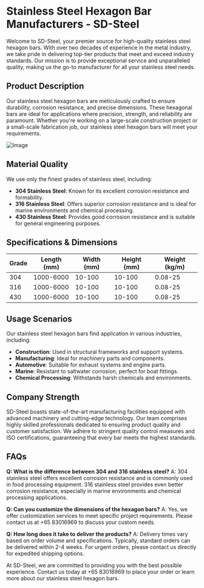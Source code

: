 # Stainless Steel Hexagon Bar Manufacturers - SD-Steel

Welcome to SD-Steel, your premier source for high-quality stainless steel hexagon bars. With over two decades of experience in the metal industry, we take pride in delivering top-tier products that meet and exceed industry standards. Our mission is to provide exceptional service and unparalleled quality, making us the go-to manufacturer for all your stainless steel needs.

## Product Description

Our stainless steel hexagon bars are meticulously crafted to ensure durability, corrosion resistance, and precise dimensions. These hexagonal bars are ideal for applications where precision, strength, and reliability are paramount. Whether you're working on a large-scale construction project or a small-scale fabrication job, our stainless steel hexagon bars will meet your requirements.

![Image](https://github.com/user-attachments/assets/2567258e-e124-4816-932d-1809bd27ef0b)

## Material Quality

We use only the finest grades of stainless steel, including:
- **304 Stainless Steel**: Known for its excellent corrosion resistance and formability.
- **316 Stainless Steel**: Offers superior corrosion resistance and is ideal for marine environments and chemical processing.
- **430 Stainless Steel**: Provides good corrosion resistance and is suitable for general engineering purposes.

## Specifications & Dimensions

| Grade   | Length (mm) | Width (mm) | Height (mm) | Weight (kg/m) |
|---------|-------------|------------|-------------|---------------|
| 304     | 1000-6000   | 10-100     | 10-100      | 0.08-25       |
| 316     | 1000-6000   | 10-100     | 10-100      | 0.08-25       |
| 430     | 1000-6000   | 10-100     | 10-100      | 0.08-25       |

## Usage Scenarios

Our stainless steel hexagon bars find application in various industries, including:
- **Construction**: Used in structural frameworks and support systems.
- **Manufacturing**: Ideal for machinery parts and components.
- **Automotive**: Suitable for exhaust systems and engine parts.
- **Marine**: Resistant to saltwater corrosion, perfect for boat fittings.
- **Chemical Processing**: Withstands harsh chemicals and environments.

## Company Strength

SD-Steel boasts state-of-the-art manufacturing facilities equipped with advanced machinery and cutting-edge technology. Our team comprises highly skilled professionals dedicated to ensuring product quality and customer satisfaction. We adhere to stringent quality control measures and ISO certifications, guaranteeing that every bar meets the highest standards.

## FAQs

**Q: What is the difference between 304 and 316 stainless steel?**
A: 304 stainless steel offers excellent corrosion resistance and is commonly used in food processing equipment. 316 stainless steel provides even better corrosion resistance, especially in marine environments and chemical processing applications.

**Q: Can you customize the dimensions of the hexagon bars?**
A: Yes, we offer customization services to meet specific project requirements. Please contact us at +65 83016969 to discuss your custom needs.

**Q: How long does it take to deliver the products?**
A: Delivery times vary based on order volume and specifications. Typically, standard orders can be delivered within 2-4 weeks. For urgent orders, please contact us directly for expedited shipping options.

At SD-Steel, we are committed to providing you with the best possible experience. Contact us today at +65 83016969 to place your order or learn more about our stainless steel hexagon bars.
